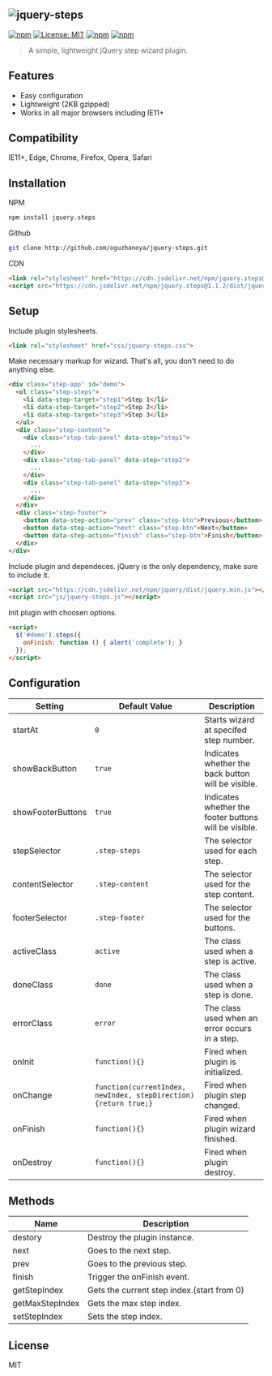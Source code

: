 ## ![jquery-steps](https://oguzhanoya.github.io/jquery-steps/img/logo.svg)

[![npm](https://img.shields.io/npm/v/jquery.steps)](https://www.npmjs.com/package/jquery.steps)
[![License: MIT](https://img.shields.io/badge/License-MIT-blue.svg)](https://opensource.org/licenses/MIT)
[![npm](https://img.shields.io/npm/dm/jquery.steps)](https://www.npmjs.com/package/jquery.steps)
[![npm](https://img.shields.io/jsdelivr/npm/hm/jquery.steps)](https://www.jsdelivr.com/package/npm/jquery.steps)

> A simple, lightweight jQuery step wizard plugin.

## Features
- Easy configuration
- Lightweight (2KB gzipped)
- Works in all major browsers including IE11+

## Compatibility
IE11+, Edge, Chrome, Firefox, Opera, Safari

## Installation
NPM
```sh
npm install jquery.steps
```
Github
```sh
git clone http://github.com/oguzhanoya/jquery-steps.git
```
CDN
```html
<link rel="stylesheet" href="https://cdn.jsdelivr.net/npm/jquery.steps@1.1.2/dist/jquery-steps.min.css">
<script src="https://cdn.jsdelivr.net/npm/jquery.steps@1.1.2/dist/jquery-steps.min.js"></script>
```

## Setup

Include plugin stylesheets.
```html
<link rel="stylesheet" href="css/jquery-steps.css">
```
Make necessary markup for wizard. That's all, you don't need to do anything else.
```html
<div class="step-app" id="demo">
  <ul class="step-steps">
    <li data-step-target="step1">Step 1</li>
    <li data-step-target="step2">Step 2</li>
    <li data-step-target="step3">Step 3</li>
  </ul>
  <div class="step-content">
    <div class="step-tab-panel" data-step="step1">
      ...
    </div>
    <div class="step-tab-panel" data-step="step2">
      ...
    </div>
    <div class="step-tab-panel" data-step="step3">
      ...
    </div>
  </div>
  <div class="step-footer">
    <button data-step-action="prev" class="step-btn">Previous</button>
    <button data-step-action="next" class="step-btn">Next</button>
    <button data-step-action="finish" class="step-btn">Finish</button>
  </div>
</div>
```
Include plugin and dependeces. jQuery is the only dependency, make sure to include it.
```html
<script src="https://cdn.jsdelivr.net/npm/jquery/dist/jquery.min.js"></script>
<script src="js/jquery-steps.js"></script>
```
Init plugin with choosen options.
```html
<script>
  $('#demo').steps({
    onFinish: function () { alert('complete'); }
  });
</script>
```
## Configuration

|Setting|Default Value|Description|
|---|---|---|
|startAt|`0`|Starts wizard at specifed step number.|
|showBackButton|`true`|Indicates whether the back button will be visible.|
|showFooterButtons|`true`|Indicates whether the footer buttons will be visible.|
|stepSelector|`.step-steps`|The selector used for each step.|
|contentSelector|`.step-content`|The selector used for the step content.|
|footerSelector|`.step-footer`|The selector used for the buttons.|
|activeClass|`active`|The class used when a step is active.|
|doneClass|`done`|The class used when a step is done.|
|errorClass|`error`|The class used when an error occurs in a step.|
|onInit|`function(){}`|Fired when plugin is initialized.|
|onChange|`function(currentIndex, newIndex, stepDirection){return true;}`|Fired when plugin step changed.|
|onFinish|`function(){}`|Fired when plugin wizard finished.|
|onDestroy|`function(){}`|Fired when plugin destroy.|

## Methods

|Name|Description|
|---|---|
|destory|Destroy the plugin instance.|
|next|Goes to the next step.|
|prev|Goes to the previous step.|
|finish|Trigger the onFinish event.|
|getStepIndex|Gets the current step index.(start from 0)|
|getMaxStepIndex|Gets the max step index.|
|setStepIndex|Sets the step index.|

## License

MIT
